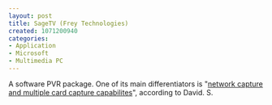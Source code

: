```yaml
--- 
layout: post
title: SageTV (Frey Technologies)
created: 1071200940
categories: 
- Application
- Microsoft
- Multimedia PC
---
```

A software PVR package. One of its main differentiators is "<a href="http://www.bmannconsulting.com/node/view/539#1269">network capture and multiple card capture capabilites</a>", according to David. S.
